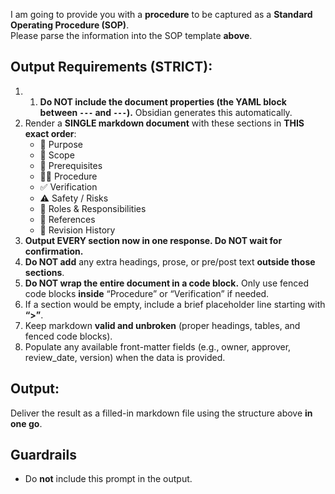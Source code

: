 I am going to provide you with a **procedure** to be captured as a **Standard Operating Procedure (SOP)**.  
Please parse the information into the SOP template **above**.

## **Output Requirements (STRICT):**

1) 1) **Do NOT include the document properties (the YAML block between `---` and `---`).** Obsidian generates this automatically.
2) Render a **SINGLE markdown document** with these sections in **THIS exact order**:
   - 🧾 Purpose
   - 📍 Scope
   - 🧰 Prerequisites
   - 🧑‍💻 Procedure
   - ✅ Verification
   - ⚠️ Safety / Risks
   - 📅 Roles & Responsibilities
   - 🔗 References
   - 📝 Revision History
2) **Output EVERY section now in one response. Do NOT wait for confirmation.**
3) **Do NOT add** any extra headings, prose, or pre/post text **outside those sections**.
4) **Do NOT wrap the entire document in a code block.** Only use fenced code blocks **inside** “Procedure” or “Verification” if needed.
5) If a section would be empty, include a brief placeholder line starting with **“>”**.
6) Keep markdown **valid and unbroken** (proper headings, tables, and fenced code blocks).
7) Populate any available front-matter fields (e.g., owner, approver, review_date, version) when the data is provided.

## **Output:**  
Deliver the result as a filled-in markdown file using the structure above **in one go**.
## Guardrails
- Do **not** include this prompt in the output.